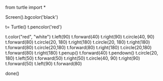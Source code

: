 from turtle import *

Screen().bgcolor('black')

t= Turtle()
t.pencolor('red')

t.color("red", "white")
t.left(90)
t.forward(40)
t.right(90)
t.circle(40, 90)
t.forward(80)
t.circle(20, 180)
t.right(180)
t.circle(20, 180)
t.right(180)
t.forward(80)
t.circle(20,180)
t.forward(80)
t.right(180)
t.circle(20,180)
t.forward(80)
t.right(180)
t.penup()
t.forward(40)
t.pendown()
t.circle(20, 180)
t.left(50)
t.forward(50)
t.right(50)
t.circle(40, 90)
t.right(90)
t.forward(50)
t.left(90)
t.forward(80)

done()
